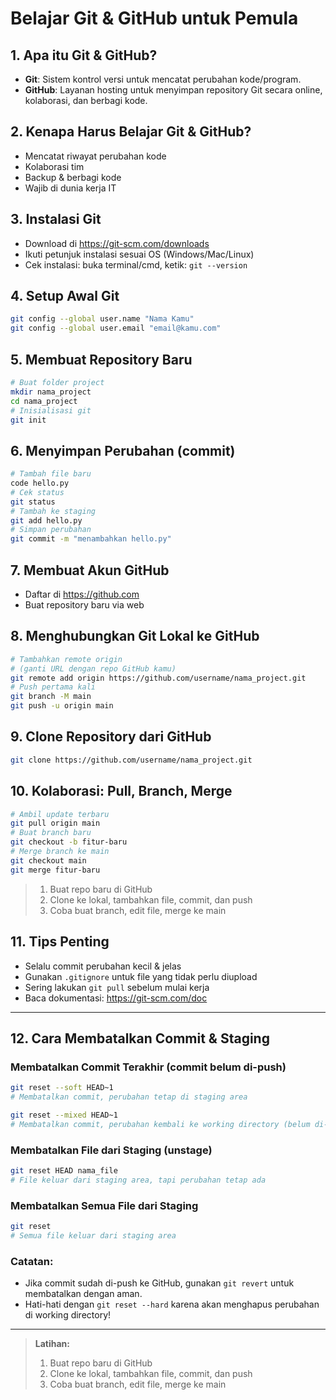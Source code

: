 # Belajar Git & GitHub untuk Pemula

## 1. Apa itu Git & GitHub?
- **Git**: Sistem kontrol versi untuk mencatat perubahan kode/program.
- **GitHub**: Layanan hosting untuk menyimpan repository Git secara online, kolaborasi, dan berbagi kode.

## 2. Kenapa Harus Belajar Git & GitHub?
- Mencatat riwayat perubahan kode
- Kolaborasi tim
- Backup & berbagi kode
- Wajib di dunia kerja IT

## 3. Instalasi Git
- Download di https://git-scm.com/downloads
- Ikuti petunjuk instalasi sesuai OS (Windows/Mac/Linux)
- Cek instalasi: buka terminal/cmd, ketik: `git --version`

## 4. Setup Awal Git
```bash
git config --global user.name "Nama Kamu"
git config --global user.email "email@kamu.com"
```

## 5. Membuat Repository Baru
```bash
# Buat folder project
mkdir nama_project
cd nama_project
# Inisialisasi git
git init
```

## 6. Menyimpan Perubahan (commit)
```bash
# Tambah file baru
code hello.py
# Cek status
git status
# Tambah ke staging
git add hello.py
# Simpan perubahan
git commit -m "menambahkan hello.py"
```

## 7. Membuat Akun GitHub
- Daftar di https://github.com
- Buat repository baru via web

## 8. Menghubungkan Git Lokal ke GitHub
```bash
# Tambahkan remote origin
# (ganti URL dengan repo GitHub kamu)
git remote add origin https://github.com/username/nama_project.git
# Push pertama kali
git branch -M main
git push -u origin main
```

## 9. Clone Repository dari GitHub
```bash
git clone https://github.com/username/nama_project.git
```

## 10. Kolaborasi: Pull, Branch, Merge
```bash
# Ambil update terbaru
git pull origin main
# Buat branch baru
git checkout -b fitur-baru
# Merge branch ke main
git checkout main
git merge fitur-baru
```

> 1. Buat repo baru di GitHub
> 2. Clone ke lokal, tambahkan file, commit, dan push
> 3. Coba buat branch, edit file, merge ke main

## 11. Tips Penting
- Selalu commit perubahan kecil & jelas
- Gunakan `.gitignore` untuk file yang tidak perlu diupload
- Sering lakukan `git pull` sebelum mulai kerja
- Baca dokumentasi: https://git-scm.com/doc

---

## 12. Cara Membatalkan Commit & Staging

### Membatalkan Commit Terakhir (commit belum di-push)
```bash
git reset --soft HEAD~1
# Membatalkan commit, perubahan tetap di staging area

git reset --mixed HEAD~1
# Membatalkan commit, perubahan kembali ke working directory (belum di-stage)
```

### Membatalkan File dari Staging (unstage)
```bash
git reset HEAD nama_file
# File keluar dari staging area, tapi perubahan tetap ada
```

### Membatalkan Semua File dari Staging
```bash
git reset
# Semua file keluar dari staging area
```

### Catatan:
- Jika commit sudah di-push ke GitHub, gunakan `git revert` untuk membatalkan dengan aman.
- Hati-hati dengan `git reset --hard` karena akan menghapus perubahan di working directory!

---

> **Latihan:**
> 1. Buat repo baru di GitHub
> 2. Clone ke lokal, tambahkan file, commit, dan push
> 3. Coba buat branch, edit file, merge ke main

